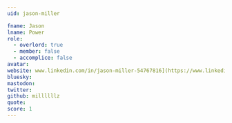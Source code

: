 ```yaml
---
uid: jason-miller

fname: Jason
lname: Power
role:
  - overlord: true
  - member: false
  - accomplice: false
avatar: 
website: www.linkedin.com/in/jason-miller-54767816](https://www.linkedin.com/in/jason-power-54767816)
bluesky: 
mastodon: 
twitter: 
github: millllllz
quote: 
score: 1
---
```

